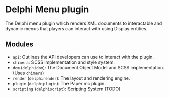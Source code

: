 # Delphi Menu plugin
The Delphi menu plugin which renders XML documents to interactable
and dynamic menus that players can interact with using Display 
entities.

## Modules
- `api`: Outlines the API developers can use to interact with the plugin.
- `chimera`: SCSS implementation and style system.
- `dom` (`delphidom`): The Document Object Model and SCSS implementation. (Uses `chimera`)
- `render` (`delphirender`): The layout and rendering engine.
- `plugin` (`delphiplugin`): The Paper mc plugin.
- `scripting` (`delphiscript`): Scripting System (TODO)